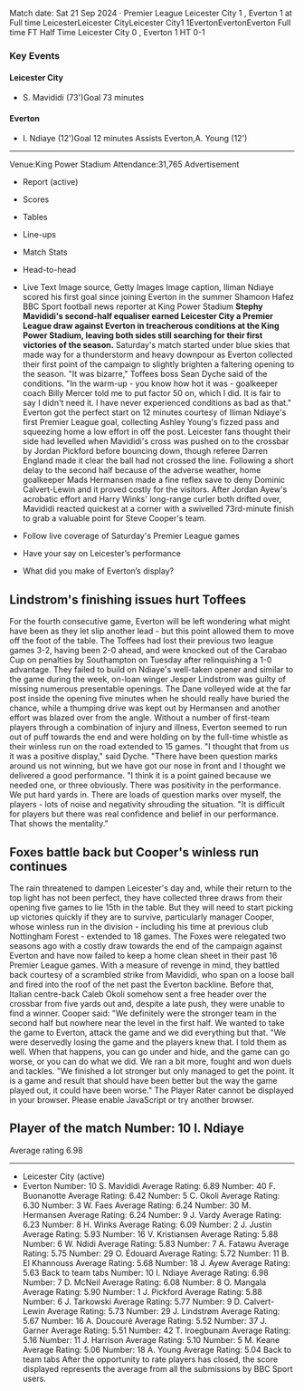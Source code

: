 Match date: Sat 21 Sep 2024
‧
Premier League
Leicester City 1 , Everton 1 at Full time
LeicesterLeicester CityLeicester City1
1EvertonEvertonEverton
Full time
FT
Half Time Leicester City 0 , Everton 1
HT 0-1
### Key Events
#### Leicester City
-   S. Mavididi (73')Goal 73 minutes
#### Everton
-   I. Ndiaye (12')Goal 12 minutes
Assists
Everton,A. Young (12')
___
Venue:King Power Stadium
Attendance:31,765
Advertisement
-   Report (active)
-   Scores
-   Tables
-   Line-ups
-   Match Stats
-   Head-to-head
-   Live Text
Image source, Getty Images
Image caption,
Iliman Ndiaye scored his first goal since joining Everton in the summer
Shamoon Hafez
BBC Sport football news reporter at King Power Stadium
**Stephy Mavididi's second-half equaliser earned Leicester City a Premier League draw against Everton in treacherous conditions at the King Power Stadium, leaving both sides still searching for their first victories of the season.**
Saturday's match started under blue skies that made way for a thunderstorm and heavy downpour as Everton collected their first point of the campaign to slightly brighten a faltering opening to the season.
"It was bizarre," Toffees boss Sean Dyche said of the conditions. "In the warm-up - you know how hot it was - goalkeeper coach Billy Mercer told me to put factor 50 on, which I did. It is fair to say I didn't need it. I have never experienced conditions as bad as that."
Everton got the perfect start on 12 minutes courtesy of Iliman Ndiaye's first Premier League goal, collecting Ashley Young's fizzed pass and squeezing home a low effort in off the post.
Leicester fans thought their side had levelled when Mavididi's cross was pushed on to the crossbar by Jordan Pickford before bouncing down, though referee Darren England made it clear the ball had not crossed the line.
Following a short delay to the second half because of the adverse weather, home goalkeeper Mads Hermansen made a fine reflex save to deny Dominic Calvert-Lewin and it proved costly for the visitors.
After Jordan Ayew's acrobatic effort and Harry Winks' long-range curler both drifted over, Mavididi reacted quickest at a corner with a swivelled 73rd-minute finish to grab a valuable point for Steve Cooper's team.
-   Follow live coverage of Saturday's Premier League games
    
-   Have your say on Leicester’s performance
    
-   What did you make of Everton’s display?
    
## Lindstrom's finishing issues hurt Toffees
For the fourth consecutive game, Everton will be left wondering what might have been as they let slip another lead - but this point allowed them to move off the foot of the table.
The Toffees had lost their previous two league games 3-2, having been 2-0 ahead, and were knocked out of the Carabao Cup on penalties by Southampton on Tuesday after relinquishing a 1-0 advantage.
They failed to build on Ndiaye's well-taken opener and similar to the game during the week, on-loan winger Jesper Lindstrom was guilty of missing numerous presentable openings.
The Dane volleyed wide at the far post inside the opening five minutes when he should really have buried the chance, while a thumping drive was kept out by Hermansen and another effort was blazed over from the angle.
Without a number of first-team players through a combination of injury and illness, Everton seemed to run out of puff towards the end and were holding on by the full-time whistle as their winless run on the road extended to 15 games.
"I thought that from us it was a positive display," said Dyche. "There have been question marks around us not winning, but we have got our nose in front and I thought we delivered a good performance.
"I think it is a point gained because we needed one, or three obviously. There was positivity in the performance. We put hard yards in. There are loads of question marks over myself, the players - lots of noise and negativity shrouding the situation.
"It is difficult for players but there was real confidence and belief in our performance. That shows the mentality."
## Foxes battle back but Cooper's winless run continues
The rain threatened to dampen Leicester's day and, while their return to the top light has not been perfect, they have collected three draws from their opening five games to lie 15th in the table.
But they will need to start picking up victories quickly if they are to survive, particularly manager Cooper, whose winless run in the division - including his time at previous club Nottingham Forest - extended to 18 games.
The Foxes were relegated two seasons ago with a costly draw towards the end of the campaign against Everton and have now failed to keep a home clean sheet in their past 16 Premier League games.
With a measure of revenge in mind, they battled back courtesy of a scrambled strike from Mavididi, who span on a loose ball and fired into the roof of the net past the Everton backline.
Before that, Italian centre-back Caleb Okoli somehow sent a free header over the crossbar from five yards out and, despite a late push, they were unable to find a winner.
Cooper said: "We definitely were the stronger team in the second half but nowhere near the level in the first half. We wanted to take the game to Everton, attack the game and we did everything but that.
"We were deservedly losing the game and the players knew that. I told them as well. When that happens, you can go under and hide, and the game can go worse, or you can do what we did. We ran a bit more, fought and won duels and tackles.
"We finished a lot stronger but only managed to get the point. It is a game and result that should have been better but the way the game played out, it could have been worse."
The Player Rater cannot be displayed in your browser. Please enable JavaScript or try another browser.
## Player of the match Number: 10 I. Ndiaye
Average rating 6.98
___
-   Leicester City (active)
-   Everton
Number: 10 S. Mavididi
Average Rating: 6.89
Number: 40 F. Buonanotte
Average Rating: 6.42
Number: 5 C. Okoli
Average Rating: 6.30
Number: 3 W. Faes
Average Rating: 6.24
Number: 30 M. Hermansen
Average Rating: 6.24
Number: 9 J. Vardy
Average Rating: 6.23
Number: 8 H. Winks
Average Rating: 6.09
Number: 2 J. Justin
Average Rating: 5.93
Number: 16 V. Kristiansen
Average Rating: 5.88
Number: 6 W. Ndidi
Average Rating: 5.83
Number: 7 A. Fatawu
Average Rating: 5.75
Number: 29 O. Édouard
Average Rating: 5.72
Number: 11 B. El Khannouss
Average Rating: 5.68
Number: 18 J. Ayew
Average Rating: 5.63
Back to team tabs
Number: 10 I. Ndiaye
Average Rating: 6.98
Number: 7 D. McNeil
Average Rating: 6.08
Number: 8 O. Mangala
Average Rating: 5.90
Number: 1 J. Pickford
Average Rating: 5.88
Number: 6 J. Tarkowski
Average Rating: 5.77
Number: 9 D. Calvert-Lewin
Average Rating: 5.73
Number: 29 J. Lindstrøm
Average Rating: 5.67
Number: 16 A. Doucouré
Average Rating: 5.52
Number: 37 J. Garner
Average Rating: 5.51
Number: 42 T. Iroegbunam
Average Rating: 5.16
Number: 11 J. Harrison
Average Rating: 5.10
Number: 5 M. Keane
Average Rating: 5.06
Number: 18 A. Young
Average Rating: 5.04
Back to team tabs
After the opportunity to rate players has closed, the score displayed represents the average from all the submissions by BBC Sport users.